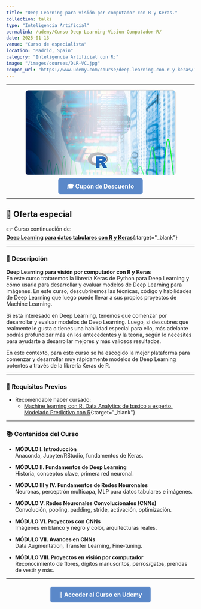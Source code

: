 ```yaml
---
title: "Deep Learning para visión por computador con R y Keras."
collection: talks
type: "Inteligencia Artificial"
permalink: /udemy/Curso-Deep-Learning-Vision-Computador-R/
date: 2025-01-13
venue: "Curso de especialista"
location: "Madrid, Spain"
category: "Inteligencia Artificial con R:"
image: "/images/courses/DLR-VC.jpg"
coupon_url: "https://www.udemy.com/course/deep-learning-con-r-y-keras/?couponCode=ABR_2025"
---
```


<!-- ✅ Structured Data for SEO -->
<!-- ✅ Structured Data con hasCourseInstance + offers -->
<script type="application/ld+json">
{
  "@context": "https://schema.org",
  "@type": "Course",
  "name": "Deep Learning para visión por computador con R y Keras.",
  "description": "Curso especializado para desarrollar modelos de Deep Learning con CNNs en R. Incluye proyectos con imágenes y visión por computador.",
  "provider": {
    "@type": "Organization",
    "name": "Udemy",
    "sameAs": "https://www.udemy.com"
  },
  "educationalCredentialAwarded": "Certificado de finalización",
  "inLanguage": "es",
  "url": "https://www.udemy.com/course/deep-learning-con-r-y-keras/?couponCode=ABR_2025",
  "image": "https://www.manuelcastillo.eu/images/courses/DLR-VC.jpg",
  "hasCourseInstance": {
    "@type": "CourseInstance",
    "name": "Deep Learning para visión por computador con R",
    "courseMode": "online",
    "inLanguage": "es",
    "startDate": "2025-01-01",
    "endDate": "2025-12-31",
    "url": "https://www.udemy.com/course/deep-learning-con-r-y-keras/?couponCode=ABR_2025",
    "location": {
      "@type": "Place",
      "name": "Udemy",
      "url": "https://www.udemy.com"
    }
  },
  "offers": {
    "@type": "Offer",
    "url": "https://www.udemy.com/course/deep-learning-con-r-y-keras/?couponCode=ABR_2025",
    "priceCurrency": "USD",
    "price": "12.00",
    "availability": "https://schema.org/InStock",
    "validFrom": "2025-04-01"
  }
}
</script>

<style>
.boton-udemy {
  background-color: #5a88c9;
  color: white;
  padding: 0.75em 1.5em;
  text-decoration: none !important;
  font-weight: bold;
  border-radius: 5px;
  font-size: 1.1em;
  transition: background-color 0.3s ease;
}
.boton-udemy:hover {
  background-color: #4e7abf;
  text-decoration: none !important;
}
.page__taxonomy {
  display: none !important;
}
</style>

---

<div style="text-align: center;">
  <img src="/images/courses/DLR-VC.jpg" alt="Deep Learning Vision Computador con R" width="400" style="border-radius: 8px; border: 1px solid #ccc; margin-bottom: 1rem;">
</div>

<div style="text-align: center; margin-bottom: 1rem;">
  <a href="https://www.udemy.com/course/deep-learning-con-r-y-keras/?couponCode=ABR_2025" target="_blank" class="boton-udemy">
    🎓 Cupón de Descuento
  </a>
</div>

---

## 🎁 Oferta especial
👉 Curso continuación de:  
[**Deep Learning para datos tabulares con R y Keras**](https://www.udemy.com/course/deep-learning-r/?couponCode=ABR_2025){:target="_blank"}

---

### 📘 Descripción

**Deep Learning para visión por computador con R y Keras**  
En este curso trataremos la librería Keras de Python para Deep Learning y cómo usarla para desarrollar y evaluar modelos de Deep Learning para imágenes. En este curso, descubriremos las técnicas, código y habilidades de Deep Learning que luego puede llevar a sus propios proyectos de Machine Learning. 

Si está interesado en Deep Learning, tenemos que comenzar por desarrollar y evaluar modelos de Deep Learning. Luego, si descubres que realmente le gusta o tienes una habilidad especial para ello, más adelante podrás profundizar más en los antecedentes y la teoría, según lo necesites para ayudarte a desarrollar mejores y más valiosos resultados.

En este contexto, para este curso se ha escogido la mejor plataforma para comenzar y desarrollar muy rápidamente modelos de Deep Learning potentes a través de la librería Keras de R.

---

  ### 🧠 Requisitos Previos

- Recomendable haber cursado:
  - [Machine learning con R. Data Analytics de básico a experto. Modelado Predictivo con R](https://www.udemy.com/course/machine-learning-con-r-data-analytics/?couponCode=ABR_2025){:target="_blank"}


---

### 📚 Contenidos del Curso

- **MÓDULO I. Introducción**  
  Anaconda, Jupyter/RStudio, fundamentos de Keras.

- **MÓDULO II. Fundamentos de Deep Learning**  
  Historia, conceptos clave, primera red neuronal.

- **MÓDULO III y IV. Fundamentos de Redes Neuronales**  
  Neuronas, perceptrón multicapa, MLP para datos tabulares e imágenes.

- **MÓDULO V. Redes Neuronales Convolucionales (CNNs)**  
  Convolución, pooling, padding, stride, activación, optimización.

- **MÓDULO VI. Proyectos con CNNs**  
  Imágenes en blanco y negro y color, arquitecturas reales.

- **MÓDULO VII. Avances en CNNs**  
  Data Augmentation, Transfer Learning, Fine-tuning.

- **MÓDULO VIII. Proyectos en visión por computador**  
  Reconocimiento de flores, dígitos manuscritos, perros/gatos, prendas de vestir y más.

---

<div style="text-align: center; margin-top: 2rem;">
  <a href="https://www.udemy.com/course/deep-learning-con-r-y-keras/?couponCode=ABR_2025" target="_blank" class="boton-udemy">
    🚀 Acceder al Curso en Udemy
  </a>
</div>
